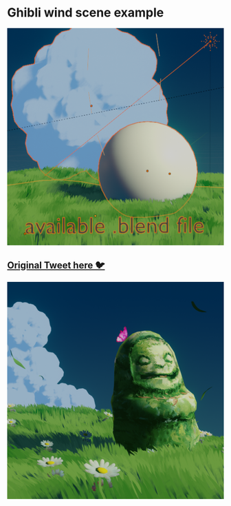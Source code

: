 # Ghibli wind scene example
![Example file](example.png)

## [Original Tweet here 🐦](https://twitter.com/lucasromerodb/status/1348432050211213313)
![Original render](render.png)

